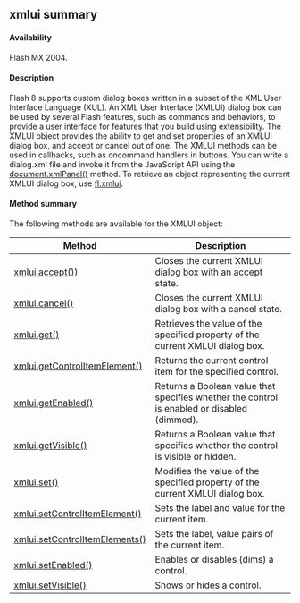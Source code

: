 ## xmlui summary

#### Availability

Flash MX 2004.

#### Description

Flash 8 supports custom dialog boxes written in a subset of the XML User Interface Language (XUL). An XML User Interface (XMLUI) dialog box can be used by several Flash features, such as commands and behaviors, to provide a user interface for features that you build using extensibility. The XMLUI object provides the ability to get and set properties of an XMLUI dialog box, and accept or cancel out of one. The XMLUI methods can be used in callbacks, such as oncommand handlers in buttons.
You can write a dialog.xml file and invoke it from the JavaScript API using the [document.xmlPanel()](#!wielmic/developers-animatesdk-docs/test/Document_object/docu6198.md) method. To retrieve an object representing the current XMLUI dialog box, use [fl.xmlui](#!wielmic/developers-animatesdk-docs/test/flash_object_(fl)/fl81.md).

#### Method summary

The following methods are available for the XMLUI object:

| **Method**                                       | **Description**                                                                             |
|--------------------------------------------------|---------------------------------------------------------------------------------------------|
| [xmlui.accept()](#!wielmic/developers-animatesdk-docs/test/XMLUI_object/xmlui.md))                | Closes the current XMLUI dialog box with an accept state.                                   |
| [xmlui.cancel()](#!wielmic/developers-animatesdk-docs/test/XMLUI_object/xmlui1.md)                 | Closes the current XMLUI dialog box with a cancel state.                                    |
| [xmlui.get()](#!wielmic/developers-animatesdk-docs/test/XMLUI_object/xmlui2.md)                    | Retrieves the value of the specified property of the current XMLUI dialog box.              |
| [xmlui.getControlItemElement()](#!wielmic/developers-animatesdk-docs/test/XMLUI_object/xmlui3.md)  | Returns the current control item for the specified control.                                 |
| [xmlui.getEnabled()](#!wielmic/developers-animatesdk-docs/test/XMLUI_object/xmlui4.md)             | Returns a Boolean value that specifies whether the control is enabled or disabled (dimmed). |
| [xmlui.getVisible()](#!wielmic/developers-animatesdk-docs/test/XMLUI_object/xmlui5.md)             | Returns a Boolean value that specifies whether the control is visible or hidden.            |
| [xmlui.set()](#!wielmic/developers-animatesdk-docs/test/XMLUI_object/xmlui6.md)                    | Modifies the value of the specified property of the current XMLUI dialog box.               |
| [xmlui.setControlItemElement()](#!wielmic/developers-animatesdk-docs/test/XMLUI_object/xmlui7.md)  | Sets the label and value for the current item.                                              |
| [xmlui.setControlItemElements()](#!wielmic/developers-animatesdk-docs/test/XMLUI_object/xmlui8.md) | Sets the label, value pairs of the current item.                                            |
| [xmlui.setEnabled()](#!wielmic/developers-animatesdk-docs/test/XMLUI_object/xmlui9.md)             | Enables or disables (dims) a control.                                                       |
| [xmlui.setVisible()](#!wielmic/developers-animatesdk-docs/test/XMLUI_object/xmlui10.md)             | Shows or hides a control.                                                                   |

<span id="xmlui.accept()" class="anchor"></span>

